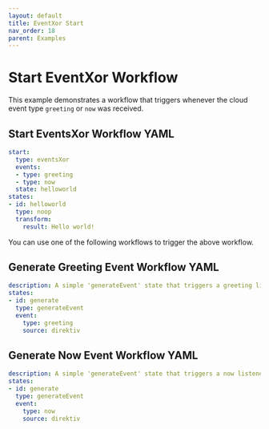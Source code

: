 ```yaml
---
layout: default
title: EventXor Start
nav_order: 18
parent: Examples
---
```


# Start EventXor Workflow

This example demonstrates a workflow that triggers whenever the cloud event type `greeting` or `now` was received.

## Start EventsXor Workflow YAML

```yaml
start:
  type: eventsXor
  events:
  - type: greeting
  - type: now
  state: helloworld
states:
- id: helloworld
  type: noop
  transform:
    result: Hello world!
```

You can use one of the following workflows to trigger the above workflow.


## Generate Greeting Event Workflow YAML

```yaml
description: A simple 'generateEvent' state that triggers a greeting listener.
states:
- id: generate
  type: generateEvent
  event:
    type: greeting
    source: direktiv
```

## Generate Now Event Workflow YAML

```yaml
description: A simple 'generateEvent' state that triggers a now listener.
states:
- id: generate
  type: generateEvent
  event:
    type: now
    source: direktiv
```